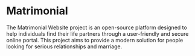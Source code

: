 # Matrimonial
The Matrimonial Website project is an open-source platform designed to help individuals find their life partners through a user-friendly and secure online portal. This project aims to provide a modern solution for people looking for serious relationships and marriage.
